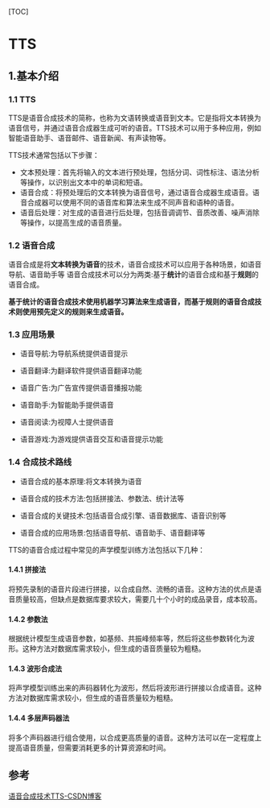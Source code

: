 [TOC]

# 	TTS

## 1.基本介绍

### 1.1 TTS

TTS是语音合成技术的简称，也称为文语转换或语音到文本。它是指将文本转换为语音信号，并通过语音合成器生成可听的语音。TTS技术可以用于多种应用，例如智能语音助手、语音邮件、语音新闻、有声读物等。

TTS技术通常包括以下步骤：

- 文本预处理：首先将输入的文本进行预处理，包括分词、词性标注、语法分析等操作，以识别出文本中的单词和短语。
- 语音合成：将预处理后的文本转换为语音信号，通过语音合成器生成语音。语音合成器可以使用不同的语音库和算法来生成不同声音和语种的语音。
- 语音后处理：对生成的语音进行后处理，包括音调调节、音质改善、噪声消除等操作，以提高生成的语音质量。

### 1.2 语音合成

语音合成是将**文本转换为语音**的技术，语音合成技术可以应用于各种场景，如语音导航、语音助手等
语音合成技术可以分为两类:基于**统计**的语音合成和基于**规则**的语音合成。

**基于统计的语音合成技术使用机器学习算法来生成语音，而基于规则的语音合成技术则使用预先定义的规则来生成语音。**

### 1.3 应用场景 	

- 语音导航:为导航系统提供语音提示

- 语音翻译:为翻译软件提供语音翻译功能

- 语音广告:为广告宣传提供语音播报功能

- 语音助手:为智能助手提供语音
- 语音阅读:为视障人士提供语音
- 语音游戏:为游戏提供语音交互和语音提示功能

### 1.4 合成技术路线

- 语音合成的基本原理:将文本转换为语音

- 语音合成的技术方法:包括拼接法、参数法、统计法等

- 语音合成的关键技术:包括语音合成引擎、语音数据库、语音识别等

- 语音合成的应用场景:包括语音导航、语音助手、语音翻译等

TTS的语音合成过程中常见的声学模型训练方法包括以下几种：

#### 1.4.1 拼接法

将预先录制的语音片段进行拼接，以合成自然、流畅的语音。这种方法的优点是语音质量较高，但缺点是数据库要求较大，需要几十个小时的成品录音，成本较高。

#### 1.4.2 参数法

根据统计模型生成语音参数，如基频、共振峰频率等，然后将这些参数转化为波形。这种方法对数据库需求较小，但生成的语音质量较为粗糙。

#### 1.4.3 波形合成法

将声学模型训练出来的声码器转化为波形，然后将波形进行拼接以合成语音。这种方法对数据库需求较小，但生成的语音质量较为粗糙。

#### 1.4.4 多层声码器法

将多个声码器进行组合使用，以合成更高质量的语音。这种方法可以在一定程度上提高语音质量，但需要消耗更多的计算资源和时间。



## 参考

[语音合成技术TTS-CSDN博客](https://blog.csdn.net/2202_75469062/article/details/133892692)